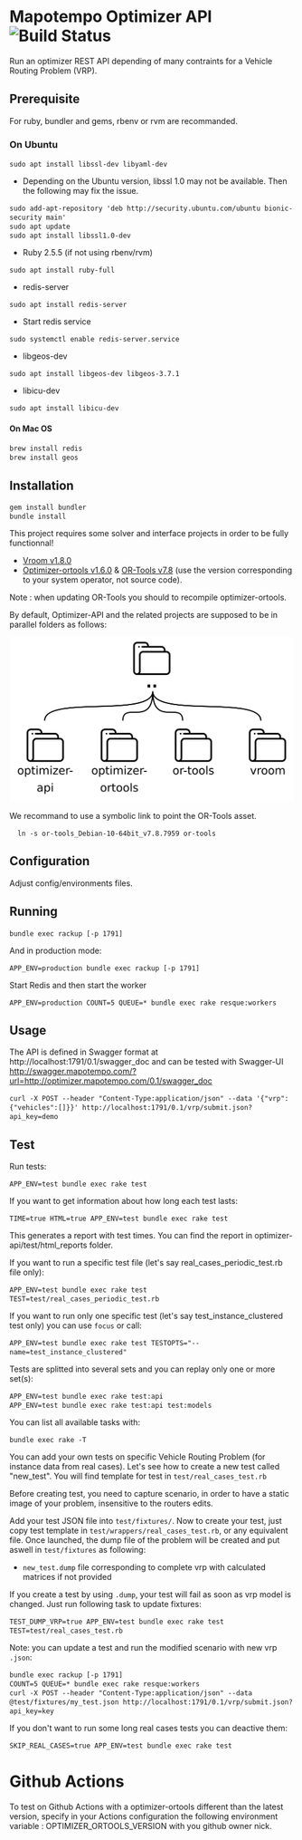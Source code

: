 # Mapotempo Optimizer API ![Build Status](https://github.com/Mapotempo/optimizer-api/actions/workflows/main.yml/badge.svg?branch=master)


Run an optimizer REST API depending of many contraints for a Vehicle Routing Problem (VRP).

## Prerequisite

For ruby, bundler and gems, rbenv or rvm are recommanded.

### On Ubuntu

```
sudo apt install libssl-dev libyaml-dev
```

* Depending on the Ubuntu version, libssl 1.0 may not be available. Then the following may fix the issue.

```
sudo add-apt-repository 'deb http://security.ubuntu.com/ubuntu bionic-security main'
sudo apt update
sudo apt install libssl1.0-dev
```

* Ruby 2.5.5 (if not using rbenv/rvm)
```
sudo apt install ruby-full
```
* redis-server
```
sudo apt install redis-server
```
* Start redis service
```
sudo systemctl enable redis-server.service
```

* libgeos-dev
```
sudo apt install libgeos-dev libgeos-3.7.1
```

* libicu-dev
```
sudo apt install libicu-dev
```

#### On Mac OS

```
brew install redis
brew install geos
```

## Installation

```
gem install bundler
bundle install
```

This project requires some solver and interface projects in order to be fully functionnal!
* [Vroom v1.8.0](https://github.com/VROOM-Project/vroom/releases/tag/v1.8.0)
* [Optimizer-ortools v1.6.0](https://github.com/Mapotempo/optimizer-ortools) & [OR-Tools v7.8](https://github.com/google/or-tools/releases/tag/v7.8) (use the version corresponding to your system operator, not source code).

Note : when updating OR-Tools you should to recompile optimizer-ortools.

By default, Optimizer-API and the related projects are supposed to be in parallel folders as follows:

![Project folders](/public/images/folders.png?raw=true)

We recommand to use a symbolic link to point the OR-Tools asset.

```
  ln -s or-tools_Debian-10-64bit_v7.8.7959 or-tools
```

## Configuration

Adjust config/environments files.


## Running

```
bundle exec rackup [-p 1791]
```

And in production mode:
```
APP_ENV=production bundle exec rackup [-p 1791]
```

Start Redis and then start the worker
```
APP_ENV=production COUNT=5 QUEUE=* bundle exec rake resque:workers
```

## Usage

The API is defined in Swagger format at
http://localhost:1791/0.1/swagger_doc
and can be tested with Swagger-UI
http://swagger.mapotempo.com/?url=http://optimizer.mapotempo.com/0.1/swagger_doc

```
curl -X POST --header "Content-Type:application/json" --data '{"vrp":{"vehicles":[]}}' http://localhost:1791/0.1/vrp/submit.json?api_key=demo
```

## Test

Run tests:
```
APP_ENV=test bundle exec rake test
```

If you want to get information about how long each test lasts:
```
TIME=true HTML=true APP_ENV=test bundle exec rake test
```
This generates a report with test times. You can find the report in optimizer-api/test/html_reports folder.


If you want to run a specific test file (let's say real_cases_periodic_test.rb file only):
```
APP_ENV=test bundle exec rake test TEST=test/real_cases_periodic_test.rb
```
If you want to run only one specific test (let's say test_instance_clustered test only) you can use `focus` or call:
```
APP_ENV=test bundle exec rake test TESTOPTS="--name=test_instance_clustered"
```
Tests are splitted into several sets and you can replay only one or more set(s):
```
APP_ENV=test bundle exec rake test:api
APP_ENV=test bundle exec rake test:api test:models
```
You can list all available tasks with:
```
bundle exec rake -T
```


You can add your own tests on specific Vehicle Routing Problem (for instance data from real cases). Let's see how to create a new test called "new_test".
You will find template for test in `test/real_cases_test.rb`

Before creating test, you need to capture scenario, in order to have a static image of your problem, insensitive to the routers edits.

Add your test JSON file into `test/fixtures/`. Now to create your test, just copy test template in `test/wrappers/real_cases_test.rb`, or any equivalent file.
Once launched, the dump file of the problem will be created and put aswell in `test/fixtures` as following:
- `new_test.dump` file corresponding to complete vrp with calculated matrices if not provided


If you create a test by using `.dump`, your test will fail as soon as vrp model is changed. Just run following task to update fixtures:
```
TEST_DUMP_VRP=true APP_ENV=test bundle exec rake test TEST=test/real_cases_test.rb
```

Note: you can update a test and run the modified scenario with new vrp `.json`:
```
bundle exec rackup [-p 1791]
COUNT=5 QUEUE=* bundle exec rake resque:workers
curl -X POST --header "Content-Type:application/json" --data @test/fixtures/my_test.json http://localhost:1791/0.1/vrp/submit.json?api_key=key
```

If you don't want to run some long real cases tests you can deactive them:
```
SKIP_REAL_CASES=true APP_ENV=test bundle exec rake test
```

# Github Actions
To test on Github Actions with a optimizer-ortools different than the latest version, specify in your Actions configuration the following environment variable : OPTIMIZER_ORTOOLS_VERSION with you github owner nick.
